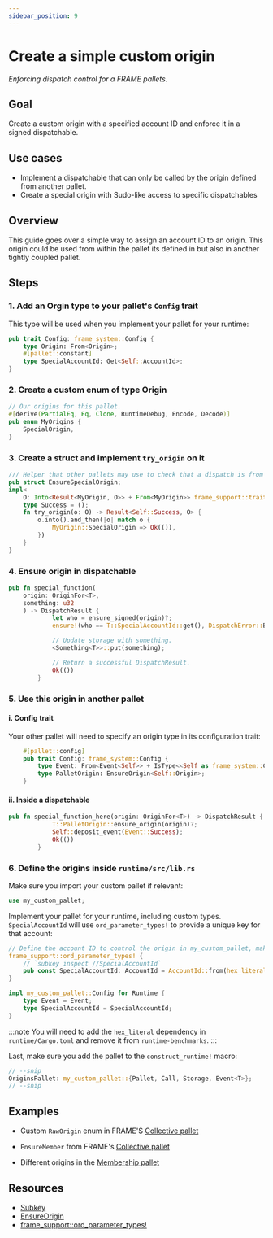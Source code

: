 ```yaml
---
sidebar_position: 9
---
```


# Create a simple custom origin 

_Enforcing dispatch control for a FRAME pallets._

## Goal

Create a custom origin with a specified account ID and enforce it in a signed dispatchable.

## Use cases

- Implement a dispatchable that can only be called by the origin defined from another pallet.
- Create a special origin with Sudo-like access to specific dispatchables

## Overview

This guide goes over a simple way to assign an account ID to an origin. This origin could be used from 
within the pallet its defined in but also in another tightly coupled pallet.

## Steps
### 1. Add an Orgin type to your pallet's `Config` trait

This type will be used when you implement your pallet for your runtime:

```rust
pub trait Config: frame_system::Config {
    type Origin: From<Origin>;
	#[pallet::constant]
    type SpecialAccountId: Get<Self::AccountId>;
}
```

### 2. Create a custom enum of type Origin

```rust
// Our origins for this pallet.
#[derive(PartialEq, Eq, Clone, RuntimeDebug, Encode, Decode)]
pub enum MyOrigins {
	SpecialOrigin,
}
```

### 3. Create a struct and implement `try_origin` on it

```rust
/// Helper that other pallets may use to check that a dispatch is from SpecialOrigin.
pub struct EnsureSpecialOrigin;
impl<
    O: Into<Result<MyOrigin, O>> + From<MyOrigin>> frame_support::traits::EnsureOrigin<O> for EnsureSpecialOrigin {
	type Success = ();
	fn try_origin(o: O) -> Result<Self::Success, O> {
		o.into().and_then(|o| match o {
			MyOrigin::SpecialOrigin => Ok(()),
		})
	}
}
```

### 4. Ensure origin in dispatchable

```rust
pub fn special_function(
    origin: OriginFor<T>, 
    something: u32
    ) -> DispatchResult {
			let who = ensure_signed(origin)?;
			ensure!(who == T::SpecialAccountId::get(), DispatchError::BadOrigin);

			// Update storage with something.
			<Something<T>>::put(something);

			// Return a successful DispatchResult.
			Ok(())
		}
```

### 5. Use this origin in another pallet

#### i. Config trait

Your other pallet will need to specify an origin type in its configuration trait:

```rust
	#[pallet::config]
	pub trait Config: frame_system::Config {
		type Event: From<Event<Self>> + IsType<<Self as frame_system::Config>::Event>;
    	type PalletOrigin: EnsureOrigin<Self::Origin>;
	}
```

#### ii. Inside a dispatchable 

```rust
pub fn special_function_here(origin: OriginFor<T>) -> DispatchResult {
			T::PalletOrigin::ensure_origin(origin)?;
			Self::deposit_event(Event::Success);
			Ok(())
		}
```

### 6. Define the origins inside `runtime/src/lib.rs`

Make sure you import your custom pallet if relevant:

```rust
use my_custom_pallet;
```

Implement your pallet for your runtime, including custom types. `SpecialAccountId` will use
`ord_parameter_types!` to provide a unique key for that account:

```rust
// Define the account ID to control the origin in my_custom_pallet, make sure to store your key pairs.
frame_support::ord_parameter_types! {
	// `subkey inspect //SpecialAccountId`
	pub const SpecialAccountId: AccountId = AccountId::from(hex_literal::hex!["60f28d2abe90a6bbfef78dc50bf798d52582b1da3868d8f470b22831e5edac73"]);
}

impl my_custom_pallet::Config for Runtime {
	type Event = Event;
	type SpecialAccountId = SpecialAccountId;
}
```
:::note
You will need to add the `hex_literal` dependency in `runtime/Cargo.toml` and remove it from `runtime-benchmarks`.
:::

Last, make sure you add the pallet to the `construct_runtime!` macro:

```rust
// --snip
OriginsPallet: my_custom_pallet::{Pallet, Call, Storage, Event<T>};
// --snip
```
## Examples

- Custom `RawOrigin` enum in FRAME'S [Collective pallet](https://substrate.dev/rustdocs/latest/src/pallet_collective/lib.rs.html#158)
- `EnsureMember` from FRAME's [Collective pallet](https://substrate.dev/rustdocs/latest/src/pallet_collective/lib.rs.html#878)

- Different origins in the [Membership pallet](https://github.com/paritytech/substrate/blob/master/frame/membership/src/lib.rs#L40-L53) 

## Resources

- [Subkey](https://substrate.dev/docs/en/knowledgebase/integrate/subkey)
- [EnsureOrigin](https://substrate.dev/rustdocs/latest/frame_support/pallet_prelude/trait.EnsureOrigin.html)
- [frame_support::ord_parameter_types!](https://substrate.dev/rustdocs/latest/frame_support/macro.ord_parameter_types.html)